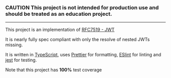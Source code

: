 ### **CAUTION** This project is not intended for production use and should be treated as an education project.

---

This project is an implementation of [RFC7519 - JWT](https://tools.ietf.org/html/rfc7519)

It is nearly fully spec compliant with only the resolve of nested JWTs missing.

It is written in [TypeScript](https://www.typescriptlang.org/), uses [Prettier](https://prettier.io/) for formatting, [ESlint](https://eslint.org/) for linting and [jest](https://jestjs.io/) for testing.

Note that this project has **100%** test coverage
